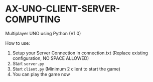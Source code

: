 # AX-UNO-CLIENT-SERVER-COMPUTING

Multiplayer UNO using Python (V1.0)

How to use:

1. Setup your Server Connection in connection.txt (Replace existing configuration, NO SPACE ALLOWED)
2. Start ``server.py``
3. Start ``client.py`` (Minimum 2 client to start the game)
4. You can play the game now
